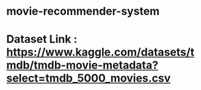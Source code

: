 # movie-recommender-system

# Dataset Link : https://www.kaggle.com/datasets/tmdb/tmdb-movie-metadata?select=tmdb_5000_movies.csv
